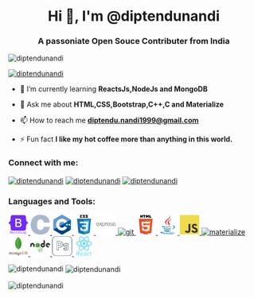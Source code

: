 <h1 align="center">Hi 👋, I'm @diptendunandi</h1>
<h3 align="center">A passoniate Open Souce Contributer from India</h3>

<p align="left"> <img src="https://komarev.com/ghpvc/?username=diptendunandi&label=Profile%20views&color=0e75b6&style=flat" alt="diptendunandi" /> </p>

<p align="left"> <a href="https://github.com/ryo-ma/github-profile-trophy"><img src="https://github-profile-trophy.vercel.app/?username=diptendunandi" alt="diptendunandi" /></a> </p>

- 🌱 I’m currently learning **ReactsJs,NodeJs and MongoDB**

- 💬 Ask me about **HTML,CSS,Bootstrap,C++,C and Materialize**

- 📫 How to reach me **diptendu.nandi1999@gmail.com**

- ⚡ Fun fact **I like my hot coffee more than anything in this world.**

<h3 align="left">Connect with me:</h3>
<p align="left">
<a href="https://twitter.com/diptendunandi" target="blank"><img align="center" src="https://cdn.jsdelivr.net/npm/simple-icons@3.0.1/icons/twitter.svg" alt="diptendunandi" height="30" width="40" /></a>
<a href="https://linkedin.com/in/diptendunandi" target="blank"><img align="center" src="https://cdn.jsdelivr.net/npm/simple-icons@3.0.1/icons/linkedin.svg" alt="diptendunandi" height="30" width="40" /></a>
<a href="https://instagram.com/diptendunandi" target="blank"><img align="center" src="https://cdn.jsdelivr.net/npm/simple-icons@3.0.1/icons/instagram.svg" alt="diptendunandi" height="30" width="40" /></a>
</p>

<h3 align="left">Languages and Tools:</h3>
<p align="left"> <a href="https://getbootstrap.com" target="_blank"> <img src="https://raw.githubusercontent.com/devicons/devicon/master/icons/bootstrap/bootstrap-plain-wordmark.svg" alt="bootstrap" width="40" height="40"/> </a> <a href="https://www.cprogramming.com/" target="_blank"> <img src="https://raw.githubusercontent.com/devicons/devicon/master/icons/c/c-original.svg" alt="c" width="40" height="40"/> </a> <a href="https://www.w3schools.com/cpp/" target="_blank"> <img src="https://raw.githubusercontent.com/devicons/devicon/master/icons/cplusplus/cplusplus-original.svg" alt="cplusplus" width="40" height="40"/> </a> <a href="https://www.w3schools.com/css/" target="_blank"> <img src="https://raw.githubusercontent.com/devicons/devicon/master/icons/css3/css3-original-wordmark.svg" alt="css3" width="40" height="40"/> </a> <a href="https://expressjs.com" target="_blank"> <img src="https://raw.githubusercontent.com/devicons/devicon/master/icons/express/express-original-wordmark.svg" alt="express" width="40" height="40"/> </a> <a href="https://git-scm.com/" target="_blank"> <img src="https://www.vectorlogo.zone/logos/git-scm/git-scm-icon.svg" alt="git" width="40" height="40"/> </a> <a href="https://www.w3.org/html/" target="_blank"> <img src="https://raw.githubusercontent.com/devicons/devicon/master/icons/html5/html5-original-wordmark.svg" alt="html5" width="40" height="40"/> </a> <a href="https://www.java.com" target="_blank"> <img src="https://raw.githubusercontent.com/devicons/devicon/master/icons/java/java-original.svg" alt="java" width="40" height="40"/> </a> <a href="https://developer.mozilla.org/en-US/docs/Web/JavaScript" target="_blank"> <img src="https://raw.githubusercontent.com/devicons/devicon/master/icons/javascript/javascript-original.svg" alt="javascript" width="40" height="40"/> </a> <a href="https://materializecss.com/" target="_blank"> <img src="https://raw.githubusercontent.com/prplx/svg-logos/5585531d45d294869c4eaab4d7cf2e9c167710a9/svg/materialize.svg" alt="materialize" width="40" height="40"/> </a> <a href="https://www.mongodb.com/" target="_blank"> <img src="https://raw.githubusercontent.com/devicons/devicon/master/icons/mongodb/mongodb-original-wordmark.svg" alt="mongodb" width="40" height="40"/> </a> <a href="https://nodejs.org" target="_blank"> <img src="https://raw.githubusercontent.com/devicons/devicon/master/icons/nodejs/nodejs-original-wordmark.svg" alt="nodejs" width="40" height="40"/> </a> <a href="https://www.photoshop.com/en" target="_blank"> <img src="https://raw.githubusercontent.com/devicons/devicon/master/icons/photoshop/photoshop-line.svg" alt="photoshop" width="40" height="40"/> </a> <a href="https://reactjs.org/" target="_blank"> <img src="https://raw.githubusercontent.com/devicons/devicon/master/icons/react/react-original-wordmark.svg" alt="react" width="40" height="40"/> </a> </p>

<p><img align="left" src="https://github-readme-stats.vercel.app/api/top-langs?username=diptendunandi&show_icons=true&locale=en&layout=compact" alt="diptendunandi" /></p>

<p>&nbsp;<img align="center" src="https://github-readme-stats.vercel.app/api?username=diptendunandi&show_icons=true&locale=en" alt="diptendunandi" /></p>

<p><img align="center" src="https://github-readme-streak-stats.herokuapp.com/?user=diptendunandi&" alt="diptendunandi" /></p>



<!---
diptendunandi/diptendunandi is a ✨ special ✨ repository because its `README.md` (this file) appears on your GitHub profile.
You can click the Preview link to take a look at your changes.
--->
